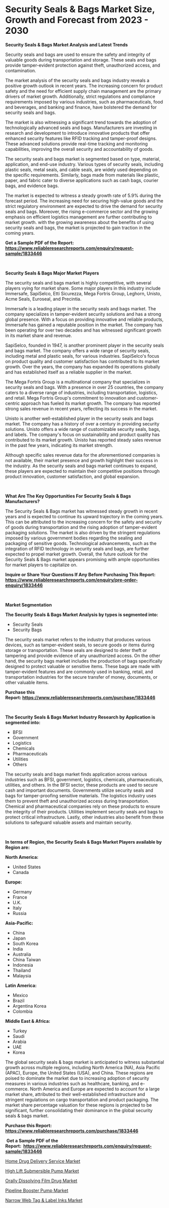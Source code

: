<p><h1>Security Seals & Bags Market Size, Growth and Forecast from 2023 - 2030</h1></p><p><strong>Security Seals & Bags Market Analysis and Latest Trends</strong></p>
<p><p>Security seals and bags are used to ensure the safety and integrity of valuable goods during transportation and storage. These seals and bags provide tamper-evident protection against theft, unauthorized access, and contamination.</p><p>The market analysis of the security seals and bags industry reveals a positive growth outlook in recent years. The increasing concern for product safety and the need for efficient supply chain management are the primary drivers of market growth. Additionally, strict regulations and compliance requirements imposed by various industries, such as pharmaceuticals, food and beverages, and banking and finance, have bolstered the demand for security seals and bags.</p><p>The market is also witnessing a significant trend towards the adoption of technologically advanced seals and bags. Manufacturers are investing in research and development to introduce innovative products that offer enhanced security features like RFID tracking and tamper-proof designs. These advanced solutions provide real-time tracking and monitoring capabilities, improving the overall security and accountability of goods.</p><p>The security seals and bags market is segmented based on type, material, application, and end-use industry. Various types of security seals, including plastic seals, metal seals, and cable seals, are widely used depending on the specific requirements. Similarly, bags made from materials like plastic, paper, and fabric cater to diverse applications such as cash bags, courier bags, and evidence bags.</p><p>The market is expected to witness a steady growth rate of 5.9% during the forecast period. The increasing need for securing high-value goods and the strict regulatory environment are expected to drive the demand for security seals and bags. Moreover, the rising e-commerce sector and the growing emphasis on efficient logistics management are further contributing to market growth.	with the growing awareness about the benefits of using security seals and bags, the market is projected to gain traction in the coming years.</p></p>
<p><strong>Get a Sample PDF of the Report:&nbsp; <a href="https://www.reliableresearchreports.com/enquiry/request-sample/1833446">https://www.reliableresearchreports.com/enquiry/request-sample/1833446</a></strong></p>
<p>&nbsp;</p>
<p><strong>Security Seals & Bags Major Market Players</strong></p>
<p><p>The security seals and bags market is highly competitive, with several players vying for market share. Some major players in this industry include Immersafe, SapiSelco, Etti Sicurezza, Mega Fortris Group, Leghorn, Unisto, Acme Seals, Euroseal, and Precintia. </p><p>Immersafe is a leading player in the security seals and bags market. The company specializes in tamper-evident security solutions and has a strong global presence. With a focus on providing innovative and reliable products, Immersafe has gained a reputable position in the market. The company has been operating for over two decades and has witnessed significant growth in its market share and revenue.</p><p>SapiSelco, founded in 1947, is another prominent player in the security seals and bags market. The company offers a wide range of security seals, including metal and plastic seals, for various industries. SapiSelco's focus on product quality and customer satisfaction has contributed to its market growth. Over the years, the company has expanded its operations globally and has established itself as a reliable supplier in the market.</p><p>The Mega Fortris Group is a multinational company that specializes in security seals and bags. With a presence in over 25 countries, the company caters to a diverse range of industries, including transportation, logistics, and retail. Mega Fortris Group's commitment to innovation and customer-centric approach has fueled its market growth. The company has reported strong sales revenue in recent years, reflecting its success in the market.</p><p>Unisto is another well-established player in the security seals and bags market. The company has a history of over a century in providing security solutions. Unisto offers a wide range of customizable security seals, bags, and labels. The company's focus on sustainability and product quality has contributed to its market growth. Unisto has reported steady sales revenue in the past few years, indicating its market strength.</p><p>Although specific sales revenue data for the aforementioned companies is not available, their market presence and growth highlight their success in the industry. As the security seals and bags market continues to expand, these players are expected to maintain their competitive positions through product innovation, customer satisfaction, and global expansion.</p></p>
<p>&nbsp;</p>
<p><strong>What Are The Key Opportunities For Security Seals & Bags Manufacturers?</strong></p>
<p><p>The Security Seals & Bags market has witnessed steady growth in recent years and is expected to continue its upward trajectory in the coming years. This can be attributed to the increasing concern for the safety and security of goods during transportation and the rising adoption of tamper-evident packaging solutions. The market is also driven by the stringent regulations imposed by various government bodies regarding the sealing and packaging of sensitive goods. Technological advancements, such as the integration of RFID technology in security seals and bags, are further expected to propel market growth. Overall, the future outlook for the Security Seals & Bags market appears promising with ample opportunities for market players to capitalize on.</p></p>
<p><strong>Inquire or Share Your Questions If Any Before Purchasing This Report: <a href="https://www.reliableresearchreports.com/enquiry/pre-order-enquiry/1833446">https://www.reliableresearchreports.com/enquiry/pre-order-enquiry/1833446</a></strong></p>
<p>&nbsp;</p>
<p><strong>Market Segmentation</strong></p>
<p><strong>The Security Seals & Bags Market Analysis by types is segmented into:</strong></p>
<p><ul><li>Security Seals</li><li>Security Bags</li></ul></p>
<p><p>The security seals market refers to the industry that produces various devices, such as tamper-evident seals, to secure goods or items during storage or transportation. These seals are designed to deter theft or tampering and provide evidence of any unauthorized access. On the other hand, the security bags market includes the production of bags specifically designed to protect valuable or sensitive items. These bags are made with tamper-evident features and are commonly used in banking, retail, and transportation industries for the secure transfer of money, documents, or other valuable items.</p></p>
<p><strong>Purchase this Report:&nbsp;<a href="https://www.reliableresearchreports.com/purchase/1833446">https://www.reliableresearchreports.com/purchase/1833446</a></strong></p>
<p>&nbsp;</p>
<p><strong>The Security Seals & Bags Market Industry Research by Application is segmented into:</strong></p>
<p><ul><li>BFSI</li><li>Government</li><li>Logistics</li><li>Chemicals</li><li>Pharmaceuticals</li><li>Utilities</li><li>Others</li></ul></p>
<p><p>The security seals and bags market finds application across various industries such as BFSI, government, logistics, chemicals, pharmaceuticals, utilities, and others. In the BFSI sector, these products are used to secure cash and important documents. Governments utilize security seals and bags for tamper-proofing sensitive materials. The logistics industry uses them to prevent theft and unauthorized access during transportation. Chemical and pharmaceutical companies rely on these products to ensure the integrity of their products. Utilities implement security seals and bags to protect critical infrastructure. Lastly, other industries also benefit from these solutions to safeguard valuable assets and maintain security.</p></p>
<p>&nbsp;</p>
<p><strong>In terms of Region, the Security Seals & Bags Market Players available by Region are:</strong></p>
<p>
    <p> <strong> North America: </strong>
        <ul>
            <li>United States</li>
            <li>Canada</li>
        </ul>
        </p> 
    <p> <strong> Europe: </strong>
        <ul>
            <li>Germany</li>
            <li>France</li>
            <li>U.K.</li>
            <li>Italy</li>
            <li>Russia</li>
        </ul>
        </p> 
    <p> <strong> Asia-Pacific: </strong>
        <ul>
            <li>China</li>
            <li>Japan</li>
            <li>South Korea</li>
            <li>India</li>
            <li>Australia</li>
            <li>China Taiwan</li>
            <li>Indonesia</li>
            <li>Thailand</li>
            <li>Malaysia</li>
        </ul>
        </p> 
    <p> <strong> Latin America: </strong>
        <ul>
            <li>Mexico</li>
            <li>Brazil</li>
            <li>Argentina Korea</li>
            <li>Colombia</li>
        </ul>
        </p> 
    <p> <strong> Middle East & Africa: </strong>
        <ul>
            <li>Turkey</li>
            <li>Saudi</li>
            <li>Arabia</li>
            <li>UAE</li>
            <li>Korea</li>
        </ul>
    </p>
    </p>
<p><p>The global security seals & bags market is anticipated to witness substantial growth across multiple regions, including North America (NA), Asia Pacific (APAC), Europe, the United States (USA), and China. These regions are poised to dominate the market due to increasing adoption of security measures in various industries such as healthcare, banking, and e-commerce. North America and Europe are expected to account for a large market share, attributed to their well-established infrastructure and stringent regulations on cargo transportation and product packaging. The market share percentage valuation for these regions is projected to be significant, further consolidating their dominance in the global security seals & bags market.</p></p>
<p><strong>Purchase this Report: <a href="https://www.reliableresearchreports.com/purchase/1833446">https://www.reliableresearchreports.com/purchase/1833446</a></strong></p>
<p>&nbsp;<strong>Get a Sample PDF of the Report:&nbsp;&nbsp;<a href="https://www.reliableresearchreports.com/enquiry/request-sample/1833446">https://www.reliableresearchreports.com/enquiry/request-sample/1833446</a></strong></p>
<p><strong></strong></p>
<p><p><a href="https://github.com/ChiragRP21/Market-Research-Report-List-1/blob/main/home-drug-delivery-service-market.md">Home Drug Delivery Service Market</a></p><p><a href="https://medium.com/@darbyledner/high-lift-submersible-pump-market-size-market-outlook-and-market-forecast-2023-to-2030-2dbd910d9cbe">High Lift Submersible Pump Market</a></p><p><a href="https://github.com/ChiragRp1/Market-Research-Report-List-1/blob/main/orally-dissolving-film-drug-market.md">Orally Dissolving Film Drug Market</a></p><p><a href="https://medium.com/@mskylatoy/analyzing-pipeline-booster-pump-market-global-industry-perspective-and-forecast-2023-to-2030-4d84453041a3">Pipeline Booster Pump Market</a></p><p><a href="https://www.linkedin.com/pulse/narrow-web-tag-amp-label-inks-market-research-report-provides/">Narrow Web Tag & Label Inks Market</a></p></p>